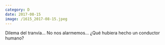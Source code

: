 ```yaml
--- 
category: D 
date: 2017-08-15 
image: /1615_2017-08-15.jpeg 
--- 
```


Dilema del tranvía... No nos alarmemos... ¿Qué hubiera hecho un conductor humano?